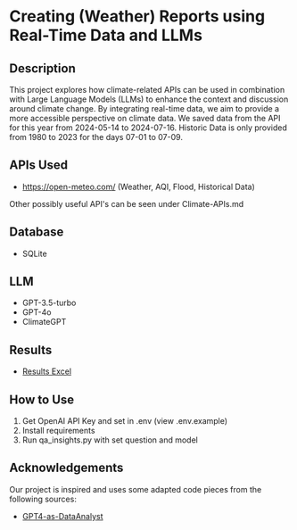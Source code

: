 # Creating (Weather) Reports using Real-Time Data and LLMs

## Description
This project explores how climate-related APIs can be used in combination with Large Language Models (LLMs) to enhance the context and discussion around climate change. By integrating real-time data, we aim to provide a more accessible perspective on climate data.
We saved data from the API for this year from 2024-05-14 to 2024-07-16. Historic Data is only provided from 1980 to 2023 for the days 07-01 to 07-09.

## APIs Used
- https://open-meteo.com/ (Weather, AQI, Flood, Historical Data)

Other possibly useful API's can be seen under Climate-APIs.md

## Database
- SQLite

## LLM
- GPT-3.5-turbo
- GPT-4o
- ClimateGPT

## Results
- [Results Excel](https://docs.google.com/spreadsheets/d/1-3PJ9CU_dea3ZjGgZRRrBxNqmNQ2pxBdcKT6NUP86bg/edit?usp=sharing)


## How to Use
1. Get OpenAI API Key and set in .env (view .env.example)
2. Install requirements
3. Run qa_insights.py with set question and model

## Acknowledgements
Our project is inspired and uses some adapted code pieces from the following sources: 
- [GPT4-as-DataAnalyst](https://github.com/DAMO-NLP-SG/GPT4-as-DataAnalyst)